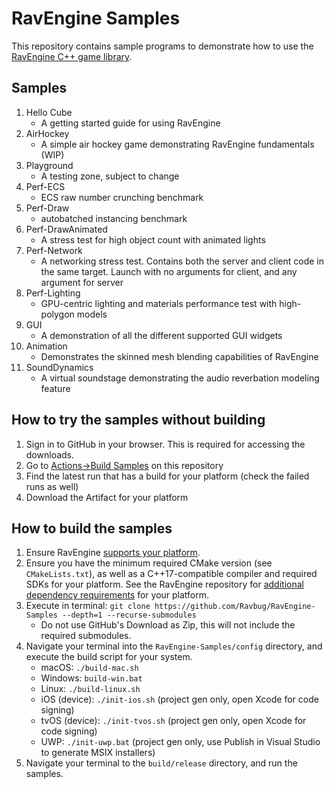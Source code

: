 # RavEngine Samples

This repository contains sample programs to demonstrate how to use the [RavEngine C++ game library](https://github.com/Ravbug/RavEngine).

## Samples
1. Hello Cube
   - A getting started guide for using RavEngine
1. AirHockey
   - A simple air hockey game demonstrating RavEngine fundamentals (WIP)
1. Playground
   - A testing zone, subject to change
1. Perf-ECS
   - ECS raw number crunching benchmark
1. Perf-Draw
   - autobatched instancing benchmark
1. Perf-DrawAnimated
   - A stress test for high object count with animated lights
1. Perf-Network
   - A networking stress test. Contains both the server and client code in the same target. Launch with no arguments for client, and any argument for server
1. Perf-Lighting
   - GPU-centric lighting and materials performance test with high-polygon models
1. GUI
   - A demonstration of all the different supported GUI widgets
1. Animation
   - Demonstrates the skinned mesh blending capabilities of RavEngine
1. SoundDynamics
   - A virtual soundstage demonstrating the audio reverbation modeling feature 

## How to try the samples without building
1. Sign in to GitHub in your browser. This is required for accessing the downloads.
2. Go to [Actions->Build Samples](https://github.com/Ravbug/RavEngine-Samples/actions/workflows/build.yml) on this repository
3. Find the latest run that has a build for your platform (check the failed runs as well) 
4. Download the Artifact for your platform

## How to build the samples
1. Ensure RavEngine [supports your platform](https://github.com/ravbug/ravengine#supported-platforms).
2. Ensure you have the minimum required CMake version (see `CMakeLists.txt`), as well as a C++17-compatible compiler and required SDKs for your platform. See the RavEngine repository for [additional dependency requirements](https://github.com/ravbug/ravengine#supported-platforms) for your platform.  
3. Execute in terminal: `git clone https://github.com/Ravbug/RavEngine-Samples --depth=1 --recurse-submodules` 
   - Do not use GitHub's Download as Zip, this will not include the required submodules.
4. Navigate your terminal into the `RavEngine-Samples/config` directory, and execute the build script for your system.
   - macOS: `./build-mac.sh`
   - Windows: `build-win.bat`
   - Linux: `./build-linux.sh`
   - iOS (device): `./init-ios.sh`   (project gen only, open Xcode for code signing)
   - tvOS (device): `./init-tvos.sh` (project gen only, open Xcode for code signing)
   - UWP: `./init-uwp.bat` (project gen only, use Publish in Visual Studio to generate MSIX installers)
5. Navigate your terminal to the `build/release` directory, and run the samples.
